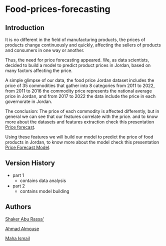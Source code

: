 ﻿# Food-prices-forecasting
 
## Introduction

It is no different in the field of manufacturing products, the prices of
products change continuously and quickly, affecting the sellers of
products and consumers in one way or another.

Thus, the need for price forecasting appeared. We, as data scientists,
decided to build a model to predict product prices in Jordan, based on
many factors affecting the price.

A simple glimpse of our data, the food price Jordan dataset includes
the price of 35 commodities that gather into 8 categories from 2011 to
2022, from 2011 to 2016 the commodity price represents the national
average price in Jordan, and from 2017 to 2022 the data include the
price in each governorate in Jordan.

The conclusion: The price of each commodity is affected differently,
but in general we can see that our features correlate with the price.
and to know more about the datasets and features extraction check
this presentation [Price forecast](https://www.canva.com/design/DAFauT3Z0b0/iuoXBO1OcW9wM82iO6mPjA/view?utm_content=DAFauT3Z0b0&utm_campaign=designshare&utm_medium=link&utm_source=publishsharelink).

Using these features we will build our model to predict the price of
food products in Jordan, to know more about the model check this
presentation [Price Forecast Model](https://www.canva.com/design/DAFcLA_uZsk/TM_dyLG8LRTAhjv2w0RZWw/view?utm_content=DAFcLA_uZsk&utm_campaign=designshare&utm_medium=link&utm_source=publishsharelink).

## Version History

* part 1 
    * contains data analysis 
* part 2 
    * contains model building  

## Authors

 [Shaker Abu Rassa'](https://www.linkedin.com/in/shaker-abu-rassa)
 
 [Ahmad Almouse](https://www.linkedin.com/in/ahmadalmousa2000)
 
 [Maha Ismail](https://www.linkedin.com/in/maha-ismail-35a553213)

